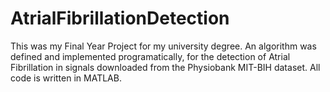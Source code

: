 # AtrialFibrillationDetection
This was my Final Year Project for my university degree. An algorithm was defined and implemented programatically, for the detection of Atrial Fibrillation in signals downloaded from the Physiobank MIT-BIH dataset. All code is written in MATLAB.
